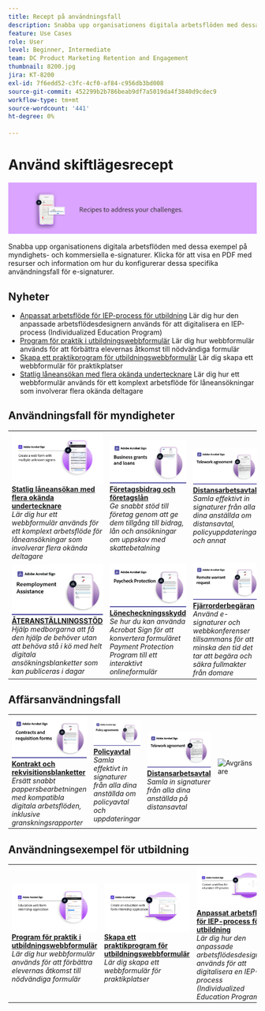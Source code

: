 ```yaml
---
title: Recept på användningsfall
description: Snabba upp organisationens digitala arbetsflöden med dessa exempel på myndighets- och kommersiella e-signaturer
feature: Use Cases
role: User
level: Beginner, Intermediate
team: DC Product Marketing Retention and Engagement
thumbnail: 8200.jpg
jira: KT-8200
exl-id: 7f6edd52-c3fc-4cf0-af84-c956db3bd008
source-git-commit: 452299b2b786beab9df7a5019da4f3840d9cdec9
workflow-type: tm+mt
source-wordcount: '441'
ht-degree: 0%

---
```


# Använd skiftlägesrecept

![Banner för användningsfall](../assets/Hero-Recipe.png)

Snabba upp organisationens digitala arbetsflöden med dessa exempel på myndighets- och kommersiella e-signaturer. Klicka för att visa en PDF med resurser och information om hur du konfigurerar dessa specifika användningsfall för e-signaturer.

## Nyheter

* [Anpassat arbetsflöde för IEP-process för utbildning](usecase-edu-iep.md)
Lär dig hur den anpassade arbetsflödesdesignern används för att digitalisera en IEP-process (Individualized Education Program)
* [Program för praktik i utbildningswebbformulär](usecase-edu-intern.md)
Lär dig hur webbformulär används för att förbättra elevernas åtkomst till nödvändiga formulär
* [Skapa ett praktikprogram för utbildningswebbformulär](usecase-edu-intern-create.md)
Lär dig skapa ett webbformulär för praktikplatser
* [Statlig låneansökan med flera okända undertecknare](webform-multiple-signers.md)
Lär dig hur ett webbformulär används för ett komplext arbetsflöde för låneansökningar som involverar flera okända deltagare

## Användningsfall för myndigheter

<table style="table-layout:fixed">
<tr>
  <td>
    <a href="webform-multiple-signers.md">
      <img alt="Statlig låneansökan med flera okända undertecknare" src="../assets/Web-form-unknown.png" />
    </a>
    <div>
    <a href="webform-multiple-signers.md"><strong>Statlig låneansökan med flera okända undertecknare</strong></a>
    </div>
    <em>Lär dig hur ett webbformulär används för ett komplext arbetsflöde för låneansökningar som involverar flera okända deltagare</em>
    <br>
  </td> 
  <td>
    <a href="usecasegovgrants.md">
      <img alt="Företagsbidrag och företagslån" src="../assets/UC_Business.png" />
    </a>
    <div>
    <a href="usecasegovgrants.md"><strong>Företagsbidrag och företagslån</strong></a>
    </div>
    <em>Ge snabbt stöd till företag genom att ge dem tillgång till bidrag, lån och ansökningar om uppskov med skattebetalning</em>
    <br>
  </td> 
  <td>
    <a href="usecasegovtelework.md">
      <img alt="Distansarbetsavtal" src="../assets/UC_MegasignR.png" />
    </a>
    <div>
    <a href="usecasegovtelework.md"><strong>Distansarbetsavtal</strong></a>
    </div>
    <em>Samla effektivt in signaturer från alla dina anställda om distansavtal, policyuppdateringar och annat</em>
    <br>
  </td>
  <td>
    <a href="usecasegovcontracts.md">
      <img alt="Kontrakt och rekvisitionsblanketter" src="../assets/UC_WorkflowR.png" />
    </a>
    <div>
    <a href="usecasegovcontracts.md"><strong>Kontrakt och rekvisitionsblanketter</strong></a>
    </div>
    <em>Ersätt snabbt pappersbearbetningen med kompatibla digitala arbetsflöden, inklusive granskningsrapporter</em>
    <br>
  </td>
</tr>
<tr>
 <td>
    <a href="usecasegovreemployment.md">
      <img alt="ÅTERANSTÄLLNINGSSTÖD" src="../assets/UC_WebformsR.png" />
    </a>
    <div>
    <a href="usecasegovreemployment.md"><strong>ÅTERANSTÄLLNINGSSTÖD</strong></a>
    </div>
    <em>Hjälp medborgarna att få den hjälp de behöver utan att behöva stå i kö med helt digitala ansökningsblanketter som kan publiceras i dagar</em>
    <br>
  </td>
  <td>
    <a href="usecasegovpaycheck.md">
      <img alt="Lönecheckningsskydd" src="../assets/UC_PaycheckProtectionR.png" />
    </a>
    <div>
    <a href="usecasegovpaycheck.md"><strong>Lönecheckningsskydd</strong></a>
    </div>
    <em>Se hur du kan använda Acrobat Sign för att konvertera formuläret Payment Protection Program till ett interaktivt onlineformulär</em>
    <br>
  </td>
  <td>
    <a href="usecasegovremote.md">
      <img alt="Fjärrorderbegäran" src="../assets/UC_Remote_WarrantR.png" />
    </a>
    <div>
    <a href="usecasegovremote.md"><strong>Fjärrorderbegäran</strong></a>
    </div>
    <em>Använd e-signaturer och webbkonferenser tillsammans för att minska den tid det tar att begära och säkra fullmakter från domare</em>
    <br>
  </td>
  <td>
    <img alt="Avgränsare" src="../assets/Grayspacer.png" />
    <div>
    <br>
  </td>
</tr>
</table>

## Affärsanvändningsfall

<table style="table-layout:fixed">
<tr>
  <td>
    <a href="usecasecomcontracts.md">
      <img alt="Kontrakt och rekvisitionsblanketter" src="../assets/UC_WorkflowR.png" />
    </a>
    <div>
    <a href="usecasecomcontracts.md"><strong>Kontrakt och rekvisitionsblanketter</strong></a>
    </div>
    <em>Ersätt snabbt pappersbearbetningen med kompatibla digitala arbetsflöden, inklusive granskningsrapporter</em>
    <br>
  </td> 
  <td>
    <a href="usecasecompolicy.md">
      <img alt="Policyavtal" src="../assets/UC_Policy.png" />
    </a>
    <div>
    <a href="usecasecompolicy.md"><strong>Policyavtal</strong></a>
    </div>
    <em>Samla effektivt in signaturer från alla dina anställda om policyavtal och uppdateringar</em>
    <br>
  </td>
  <td>
    <a href="usecasecomtelework.md">
      <img alt="Distansarbetsavtal" src="../assets/UC_MegasignR.png" />
    </a>
    <div>
    <a href="usecasecomtelework.md"><strong>Distansarbetsavtal</strong></a>
    </div>
    <em>Samla in signaturer från alla dina anställda på distansavtal</em>
    <br>
  </td>
  <td>
    <img alt="Avgränsare" src="../assets/Whitespacer.png" />
    <div>
    <br>
  </td>
</tr>
</table>

## Användningsexempel för utbildning

<table style="table-layout:fixed">
<tr>
  <td>
    <a href="usecase-edu-intern.md">
      <img alt="Program för praktik i utbildningswebbformulär" src="../assets/Webform-internship.png" />
    </a>
    <div>
    <a href="usecase-edu-intern.md"><strong>Program för praktik i utbildningswebbformulär</strong></a>
    </div>
    <em>Lär dig hur webbformulär används för att förbättra elevernas åtkomst till nödvändiga formulär</em>
    <br>
  </td> 
  <td>
    <a href="usecase-edu-intern-create.md">
      <img alt="Skapa ett praktikprogram för utbildningswebbformulär" src="../assets/Webform-internship-create.png" />
    </a>
    <div>
    <a href="usecase-edu-intern-create.md"><strong>Skapa ett praktikprogram för utbildningswebbformulär</strong></a>
    </div>
    <em>Lär dig skapa ett webbformulär för praktikplatser</em>
    <br>
  </td> 
  <td>
    <a href="usecase-edu-iep.md">
      <img alt="Anpassat arbetsflöde för IEP-process för utbildning" src="../assets/Workflow-iep.png" />
    </a>
    <div>
    <a href="usecase-edu-iep.md"><strong>Anpassat arbetsflöde för IEP-process för utbildning</strong></a>
    </div>
    <em>Lär dig hur den anpassade arbetsflödesdesignern används för att digitalisera en IEP-process (Individualized Education Program)</em>
    <br>
  </td>
  <td>
    <img alt="Avgränsare" src="../assets/Whitespacer.png" />
    <div>
    <br>
  </td>
</tr>
</table>

